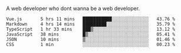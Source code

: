 A web developer who dont wanna be a web developer.

<!--START_SECTION:waka-->

```text
Vue.js       5 hrs 11 mins   ███████████░░░░░░░░░░░░░░   43.76 %
Markdown     4 hrs 14 mins   █████████░░░░░░░░░░░░░░░░   35.79 %
TypeScript   1 hr 33 mins    ███▒░░░░░░░░░░░░░░░░░░░░░   13.12 %
JavaScript   38 mins         █▒░░░░░░░░░░░░░░░░░░░░░░░   05.41 %
JSON         10 mins         ▒░░░░░░░░░░░░░░░░░░░░░░░░   01.46 %
CSS          1 min           ░░░░░░░░░░░░░░░░░░░░░░░░░   00.23 %
```

<!--END_SECTION:waka-->
